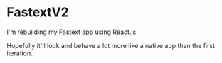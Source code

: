 # FastextV2 

I'm rebuilding my Fastext app using React.js.

Hopefully it'll look and behave a lot more like a native app than the first iteration.
